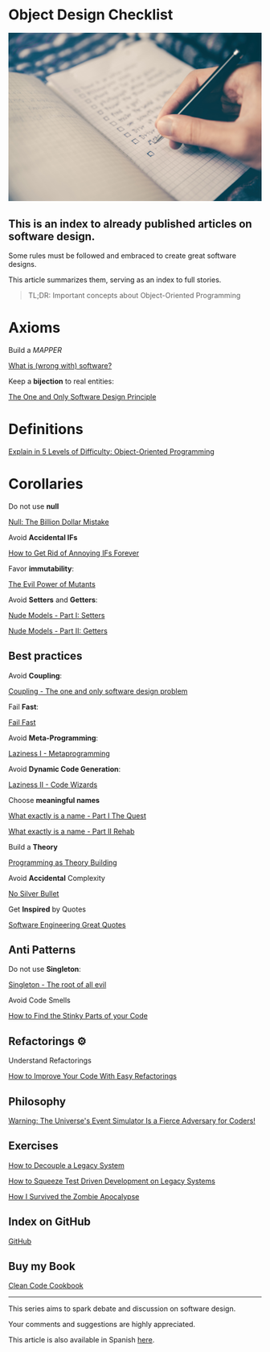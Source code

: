 # Object Design Checklist

![Object Design Checklist](Object%20Design%20Checklist.jpg)

## This is an index to already published articles on software design.

Some rules must be followed and embraced to create great software designs. 

This article summarizes them, serving as an index to full stories.

> TL;DR: Important concepts about Object-Oriented Programming

# Axioms

Build a _MAPPER_

[What is (wrong with) software?](https://github.com/mcsee/Software-Design-Articles/tree/main/Articles/Theory/What%20is%20(wrong%20with)%20software/readme.md)

Keep a **bijection** to real entities:

[The One and Only Software Design Principle](https://github.com/mcsee/Software-Design-Articles/tree/main/Articles/Theory/The%20One%20and%20Only%20Software%20Design%20Principle/readme.md)

# Definitions

[Explain in 5 Levels of Difficulty: Object-Oriented Programming](https://github.com/mcsee/Software-Design-Articles/tree/main/Articles/Explain%20in%205%20Levels/Explain%20in%205%20Levels%20of%20Difficulty%20Object-Oriented%20Programming/readme.md)

# Corollaries

Do not use **null**

[Null: The Billion Dollar Mistake](https://github.com/mcsee/Software-Design-Articles/tree/main/Articles/Theory/Null%20-%20The%20Billion%20Dollar%20Mistake/readme.md)

Avoid **Accidental IFs**

[How to Get Rid of Annoying IFs Forever](https://github.com/mcsee/Software-Design-Articles/tree/main/Articles/Theory/How%20to%20Get%20Rid%20of%20Annoying%20IFs%20Forever/readme.md)

Favor **immutability**:

[The Evil Power of Mutants](https://github.com/mcsee/Software-Design-Articles/tree/main/Articles/Theory/The%20Evil%20Power%20of%20Mutants/readme.md)

Avoid **Setters** and **Getters**:

[Nude Models - Part I: Setters](https://github.com/mcsee/Software-Design-Articles/tree/main/Articles/Theory/Nude%20Models - Part%20I Setters/readme.md)

[Nude Models - Part II: Getters](https://github.com/mcsee/Software-Design-Articles/tree/main/Articles/Theory/Nude%20Models - Part%20II Getters/readme.md)

## Best practices

Avoid **Coupling**:

[Coupling - The one and only software design problem](https://github.com/mcsee/Software-Design-Articles/tree/main/Articles/Theory/Coupling%20-%20The%20one%20and%20only%20software%20design%20problem/readme.md)

Fail **Fast**:

[Fail Fast](https://github.com/mcsee/Software-Design-Articles/tree/main/Articles/Theory/Fail%20Fast/readme.md)

Avoid **Meta-Programming**:

[Laziness I - Metaprogramming](https://github.com/mcsee/Software-Design-Articles/tree/main/Articles/Theory/Laziness%20I%20-%20Metaprogramming/readme.md)

Avoid **Dynamic Code Generation**:

[Laziness II - Code Wizards](https://github.com/mcsee/Software-Design-Articles/tree/main/Articles/Theory/Laziness%20II%20-%20Code%20Wizards/readme.md)

Choose **meaningful names**

[What exactly is a name - Part I The Quest](https://github.com/mcsee/Software-Design-Articles/tree/main/Articles/Theory/What%20exactly%20is%20a%20name%20-%20Part%20I%20The%20Quest/readme.md)

[What exactly is a name - Part II Rehab](https://github.com/mcsee/Software-Design-Articles/tree/main/Articles/Theory/What%20exactly%20is%20a%20name%20-%20Part%20II%20Rehab/readme.md)

Build a **Theory**

[Programming as Theory Building](https://github.com/mcsee/Software-Design-Articles/tree/main/Articles/Theory/Programming%20as%20Theory%20Building/readme.md)

Avoid **Accidental** Complexity

[No Silver Bullet](https://github.com/mcsee/Software-Design-Articles/tree/main/Articles/Theory/No%20Silver%20Bullet/readme.md)

Get **Inspired** by Quotes

[Software Engineering Great Quotes](https://github.com/mcsee/Software-Design-Articles/tree/main/Articles/Quotes/Software%20Engineering%20Great%20Quotes/readme.md)

## Anti Patterns

Do not use **Singleton**:

[Singleton - The root of all evil](https://github.com/mcsee/Software-Design-Articles/tree/main/Articles/Theory/Singleton%20-%20The%20root%20of%20all%20evil/readme.md)

Avoid Code Smells

[How to Find the Stinky Parts of your Code](https://github.com/mcsee/Software-Design-Articles/tree/main/Articles/Code%20Smells/How%20to%20Find%20the%20Stinky%20parts%20of%20your%20Code/readme.md)

## Refactorings ⚙️

Understand Refactorings

[How to Improve Your Code With Easy Refactorings](https://github.com/mcsee/Software-Design-Articles/tree/main/Articles/Refactorings/How%20to%20Improve%20your%20Code%20With%20Easy%20Refactorings/readme.md)

## Philosophy

[Warning: The Universe's Event Simulator Is a Fierce Adversary for Coders!](https://github.com/mcsee/Software-Design-Articles/tree/main/Articles/Opinion/Warning%20The%20Universe's%20Event%20Simulator%20Is%20a%20Fierce%20Adversary%20for%20Coders/readme.md)

## Exercises

[How to Decouple a Legacy System](https://github.com/mcsee/Software-Design-Articles/tree/main/Articles/Theory/How%20to%20Decouple%20a%20Legacy%20System/readme.md)

[How to Squeeze Test Driven Development on Legacy Systems](https://github.com/mcsee/Software-Design-Articles/tree/main/Articles/TDD/How%20to%20Squeeze%20Test%20Driven%20Development%20on%20Legacy%20Systems/readme.md)

[How I Survived the Zombie Apocalypse](https://github.com/mcsee/Software-Design-Articles/tree/main/Articles/TDD/How%20I%20Survived%20the%20Zombie%20Apocalypse/readme.md)

## Index on GitHub

[GitHub](https://github.com/mcsee/Software-Design-Articles)

## Buy my Book

[Clean Code Cookbook](https://cleancodecookbook.com/)

									   
* * *
									      
This series aims to spark debate and discussion on software design. 

Your comments and suggestions are highly appreciated.

This article is also available in Spanish [here](https://github.com/mcsee/Software-Design-Articles/tree/main/Articles/Theory/Object%20Design%20Checklist/readme.md).